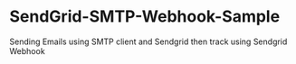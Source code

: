 # SendGrid-SMTP-Webhook-Sample
Sending Emails using SMTP client and Sendgrid then track using Sendgrid Webhook

